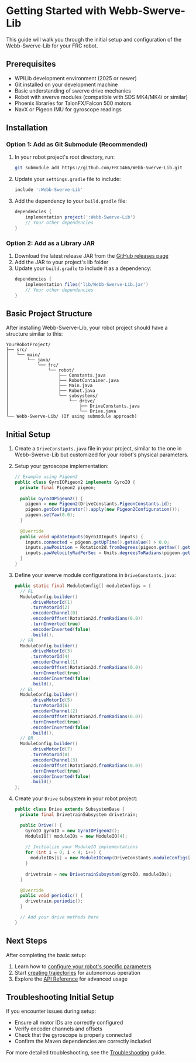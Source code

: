 # Getting Started with Webb-Swerve-Lib

This guide will walk you through the initial setup and configuration of the Webb-Swerve-Lib for your FRC robot.

## Prerequisites

- WPILib development environment (2025 or newer)
- Git installed on your development machine
- Basic understanding of swerve drive mechanics
- Robot with swerve modules (compatible with SDS MK4/MK4i or similar)
- Phoenix libraries for TalonFX/Falcon 500 motors
- NavX or Pigeon IMU for gyroscope readings

## Installation

### Option 1: Add as Git Submodule (Recommended)

1. In your robot project's root directory, run:
   ```bash
   git submodule add https://github.com/FRC1466/Webb-Swerve-Lib.git
   ```

2. Update your `settings.gradle` file to include:
   ```gradle
   include ':Webb-Swerve-Lib'
   ```

3. Add the dependency to your `build.gradle` file:
   ```gradle
   dependencies {
       implementation project(':Webb-Swerve-Lib')
       // Your other dependencies
   }
   ```

### Option 2: Add as a Library JAR

1. Download the latest release JAR from the [GitHub releases page](https://github.com/FRC1466/Webb-Swerve-Lib/releases)
2. Add the JAR to your project's lib folder
3. Update your `build.gradle` to include it as a dependency:
   ```gradle
   dependencies {
       implementation files('lib/Webb-Swerve-Lib.jar')
       // Your other dependencies
   }
   ```

## Basic Project Structure

After installing Webb-Swerve-Lib, your robot project should have a structure similar to this:

```
YourRobotProject/
├── src/
│   └── main/
│       └── java/
│           └── frc/
│               └── robot/
│                   ├── Constants.java
│                   ├── RobotContainer.java
│                   ├── Main.java
│                   ├── Robot.java
│                   └── subsystems/
│                       └── drive/
│                           ├── DriveConstants.java
│                           └── Drive.java
└── Webb-Swerve-Lib/ (If using submodule approach)
```

## Initial Setup

1. Create a `DriveConstants.java` file in your project, similar to the one in Webb-Swerve-Lib but customized for your robot's physical parameters.

2. Setup your gyroscope implementation:
   ```java
   // Example using Pigeon2
   public class GyroIOPigeon2 implements GyroIO {
     private final Pigeon2 pigeon;
     
     public GyroIOPigeon2() {
       pigeon = new Pigeon2(DriveConstants.PigeonConstants.id);
       pigeon.getConfigurator().apply(new Pigeon2Configuration());
       pigeon.setYaw(0.0);
     }
     
     @Override
     public void updateInputs(GyroIOInputs inputs) {
       inputs.connected = pigeon.getUpTime().getValue() > 0.0;
       inputs.yawPosition = Rotation2d.fromDegrees(pigeon.getYaw().getValue());
       inputs.yawVelocityRadPerSec = Units.degreesToRadians(pigeon.getAngularVelocityZWorld().getValue());
     }
   }
   ```

3. Define your swerve module configurations in `DriveConstants.java`:
   ```java
   public static final ModuleConfig[] moduleConfigs = {
     // FL
     ModuleConfig.builder()
         .driveMotorId(1)
         .turnMotorId(2)
         .encoderChannel(0)
         .encoderOffset(Rotation2d.fromRadians(0.0))
         .turnInverted(true)
         .encoderInverted(false)
         .build(),
     // FR
     ModuleConfig.builder()
         .driveMotorId(3)
         .turnMotorId(4)
         .encoderChannel(1)
         .encoderOffset(Rotation2d.fromRadians(0.0))
         .turnInverted(true)
         .encoderInverted(false)
         .build(),
     // BL
     ModuleConfig.builder()
         .driveMotorId(5)
         .turnMotorId(6)
         .encoderChannel(2)
         .encoderOffset(Rotation2d.fromRadians(0.0))
         .turnInverted(true)
         .encoderInverted(false)
         .build(),
     // BR
     ModuleConfig.builder()
         .driveMotorId(7)
         .turnMotorId(8)
         .encoderChannel(3)
         .encoderOffset(Rotation2d.fromRadians(0.0))
         .turnInverted(true)
         .encoderInverted(false)
         .build()
   };
   ```

4. Create your `Drive` subsystem in your robot project:
   ```java
   public class Drive extends SubsystemBase {
     private final DrivetrainSubsystem drivetrain;
   
     public Drive() {
       GyroIO gyroIO = new GyroIOPigeon2();
       ModuleIO[] moduleIOs = new ModuleIO[4];
       
       // Initialize your ModuleIO implementations
       for (int i = 0; i < 4; i++) {
         moduleIOs[i] = new ModuleIOComp(DriveConstants.moduleConfigs[i]);
       }
       
       drivetrain = new DrivetrainSubsystem(gyroIO, moduleIOs);
     }
   
     @Override
     public void periodic() {
       drivetrain.periodic();
     }
   
     // Add your drive methods here
   }
   ```

## Next Steps

After completing the basic setup:

1. Learn how to [configure your robot's specific parameters](configuring-robot.md)
2. Start [creating trajectories](creating-trajectories.md) for autonomous operation
3. Explore the [API Reference](api-reference.md) for advanced usage

## Troubleshooting Initial Setup

If you encounter issues during setup:

- Ensure all motor IDs are correctly configured
- Verify encoder channels and offsets
- Check that the gyroscope is properly connected
- Confirm the Maven dependencies are correctly included

For more detailed troubleshooting, see the [Troubleshooting](troubleshooting.md) guide.
